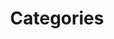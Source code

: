 ---
layout: categories
title: Categories
permalink: /categories

filename: "pages/categories.md"
---